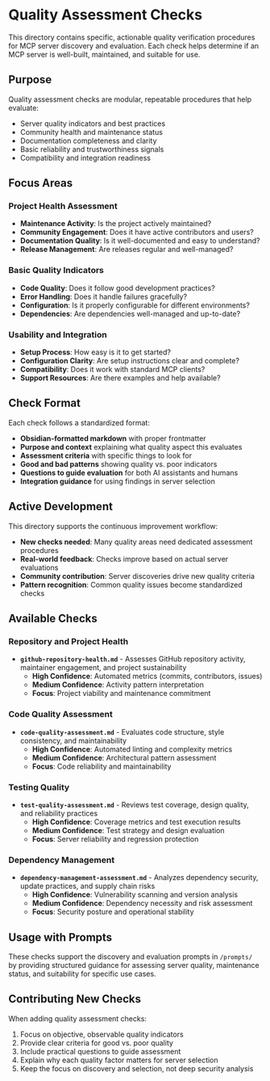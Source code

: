 # Quality Assessment Checks

This directory contains specific, actionable quality verification procedures for MCP server discovery and evaluation. Each check helps determine if an MCP server is well-built, maintained, and suitable for use.

## Purpose

Quality assessment checks are modular, repeatable procedures that help evaluate:
- Server quality indicators and best practices
- Community health and maintenance status  
- Documentation completeness and clarity
- Basic reliability and trustworthiness signals
- Compatibility and integration readiness

## Focus Areas

### Project Health Assessment
- **Maintenance Activity**: Is the project actively maintained?
- **Community Engagement**: Does it have active contributors and users?
- **Documentation Quality**: Is it well-documented and easy to understand?
- **Release Management**: Are releases regular and well-managed?

### Basic Quality Indicators
- **Code Quality**: Does it follow good development practices?
- **Error Handling**: Does it handle failures gracefully?
- **Configuration**: Is it properly configurable for different environments?
- **Dependencies**: Are dependencies well-managed and up-to-date?

### Usability and Integration
- **Setup Process**: How easy is it to get started?
- **Configuration Clarity**: Are setup instructions clear and complete?
- **Compatibility**: Does it work with standard MCP clients?
- **Support Resources**: Are there examples and help available?

## Check Format

Each check follows a standardized format:
- **Obsidian-formatted markdown** with proper frontmatter
- **Purpose and context** explaining what quality aspect this evaluates
- **Assessment criteria** with specific things to look for
- **Good and bad patterns** showing quality vs. poor indicators
- **Questions to guide evaluation** for both AI assistants and humans
- **Integration guidance** for using findings in server selection

## Active Development

This directory supports the continuous improvement workflow:
- **New checks needed**: Many quality areas need dedicated assessment procedures
- **Real-world feedback**: Checks improve based on actual server evaluations
- **Community contribution**: Server discoveries drive new quality criteria
- **Pattern recognition**: Common quality issues become standardized checks

## Available Checks

### Repository and Project Health
- **`github-repository-health.md`** - Assesses GitHub repository activity, maintainer engagement, and project sustainability
  - **High Confidence**: Automated metrics (commits, contributors, issues)
  - **Medium Confidence**: Activity pattern interpretation
  - **Focus**: Project viability and maintenance commitment

### Code Quality Assessment  
- **`code-quality-assessment.md`** - Evaluates code structure, style consistency, and maintainability
  - **High Confidence**: Automated linting and complexity metrics
  - **Medium Confidence**: Architectural pattern assessment
  - **Focus**: Code reliability and maintainability

### Testing Quality
- **`test-quality-assessment.md`** - Reviews test coverage, design quality, and reliability practices
  - **High Confidence**: Coverage metrics and test execution results
  - **Medium Confidence**: Test strategy and design evaluation
  - **Focus**: Server reliability and regression protection

### Dependency Management
- **`dependency-management-assessment.md`** - Analyzes dependency security, update practices, and supply chain risks
  - **High Confidence**: Vulnerability scanning and version analysis
  - **Medium Confidence**: Dependency necessity and risk assessment
  - **Focus**: Security posture and operational stability

## Usage with Prompts

These checks support the discovery and evaluation prompts in `/prompts/` by providing structured guidance for assessing server quality, maintenance status, and suitability for specific use cases.

## Contributing New Checks

When adding quality assessment checks:
1. Focus on objective, observable quality indicators
2. Provide clear criteria for good vs. poor quality
3. Include practical questions to guide assessment
4. Explain why each quality factor matters for server selection
5. Keep the focus on discovery and selection, not deep security analysis